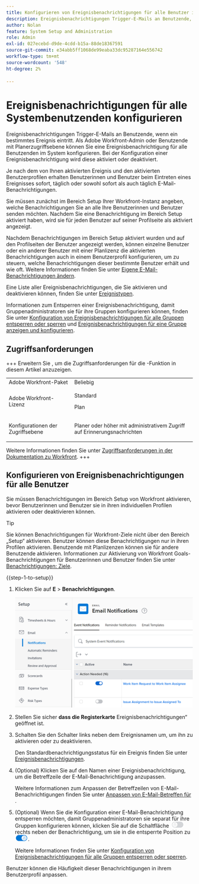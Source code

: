 ```yaml
---
title: Konfigurieren von Ereignisbenachrichtigungen für alle Benutzer im System
description: Ereignisbenachrichtigungen Trigger-E-Mails an Benutzende, wenn ein bestimmtes Ereignis eintritt. Als Adobe Workfront-Admin oder Benutzende mit Planerzugriffsebene können Sie eine Ereignisbenachrichtigung für alle Benutzenden im System konfigurieren. Bei der Konfiguration einer Ereignisbenachrichtigung wird diese aktiviert oder deaktiviert.
author: Nolan
feature: System Setup and Administration
role: Admin
exl-id: 027ecebd-d9de-4cdd-b15a-88de18367591
source-git-commit: e34abb5ff1068de99eaba33dc95287164e556742
workflow-type: tm+mt
source-wordcount: '548'
ht-degree: 2%

---
```


# Ereignisbenachrichtigungen für alle Systembenutzenden konfigurieren

<!-- Audited: 1/2024 -->

<!--DON'T DELETE, DRAFT OR HIDE THIS ARTICLE. IT IS LINKED TO THE PRODUCT, THROUGH THE CONTEXT SENSITIVE HELP LINKS-->

Ereignisbenachrichtigungen Trigger-E-Mails an Benutzende, wenn ein bestimmtes Ereignis eintritt. Als Adobe Workfront-Admin oder Benutzende mit Planerzugriffsebene können Sie eine Ereignisbenachrichtigung für alle Benutzenden im System konfigurieren. Bei der Konfiguration einer Ereignisbenachrichtigung wird diese aktiviert oder deaktiviert.

<!--Alina annotation on the word "all" in 2nd sentence: abive, drafted and remains QS only-->

Je nach dem von Ihnen aktivierten Ereignis und den aktivierten Benutzerprofilen erhalten Benutzerinnen und Benutzer beim Eintreten eines Ereignisses sofort, täglich oder sowohl sofort als auch täglich E-Mail-Benachrichtigungen.

Sie müssen zunächst im Bereich Setup Ihrer Workfront-Instanz angeben, welche Benachrichtigungen Sie an alle Ihre Benutzerinnen und Benutzer senden möchten. Nachdem Sie eine Benachrichtigung im Bereich Setup aktiviert haben, wird sie für jeden Benutzer auf seiner Profilseite als aktiviert angezeigt.

Nachdem Benachrichtigungen im Bereich Setup aktiviert wurden und auf den Profilseiten der Benutzer angezeigt werden, können einzelne Benutzer oder ein anderer Benutzer mit einer Planlizenz die aktivierten Benachrichtigungen auch in einem Benutzerprofil konfigurieren, um zu steuern, welche Benachrichtigungen dieser bestimmte Benutzer erhält und wie oft. Weitere Informationen finden Sie unter [Eigene E-Mail-Benachrichtigungen ändern](../../../workfront-basics/using-notifications/activate-or-deactivate-your-own-event-notifications.md).

Eine Liste aller Ereignisbenachrichtigungen, die Sie aktivieren und deaktivieren können, finden Sie unter [Ereignistypen](../../../administration-and-setup/manage-workfront/emails/event-notifications-available-in-wf.md).

Informationen zum Entsperren einer Ereignisbenachrichtigung, damit Gruppenadministratoren sie für ihre Gruppen konfigurieren können, finden Sie unter [Konfiguration von Ereignisbenachrichtigungen für alle Gruppen entsperren oder sperren](../../../administration-and-setup/manage-workfront/emails/unlock-configuration-of-event-notifications-for-groups.md) und [Ereignisbenachrichtigungen für eine Gruppe anzeigen und konfigurieren](../../../administration-and-setup/manage-groups/create-and-manage-groups/view-and-configure-event-notifications-group.md).

## Zugriffsanforderungen

+++ Erweitern Sie , um die Zugriffsanforderungen für die -Funktion in diesem Artikel anzuzeigen.

<table style="table-layout:auto"> 
 <col> 
 <col> 
 <tbody> 
  <tr> 
   <td role="rowheader">Adobe Workfront-Paket</td> 
   <td>Beliebig</td> 
  </tr> 
  <tr> 
   <td role="rowheader">Adobe Workfront-Lizenz</td> 
   <td> <p>Standard</p>
<p>Plan</p> 
</td> 
  </tr> 
  <tr> 
   <td role="rowheader">Konfigurationen der Zugriffsebene</td> 
   <td> <p>Planer oder höher mit administrativem Zugriff auf Erinnerungsnachrichten</p> </td> 
  </tr> 
 </tbody> 
</table>

Weitere Informationen finden Sie unter [Zugriffsanforderungen in der Dokumentation zu Workfront](/help/quicksilver/administration-and-setup/add-users/access-levels-and-object-permissions/access-level-requirements-in-documentation.md).
+++

## Konfigurieren von Ereignisbenachrichtigungen für alle Benutzer

Sie müssen Benachrichtigungen im Bereich Setup von Workfront aktivieren, bevor Benutzerinnen und Benutzer sie in ihren individuellen Profilen aktivieren oder deaktivieren können.

>[!TIP]
>
>Sie können Benachrichtigungen für Workfront-Ziele nicht über den Bereich „Setup“ aktivieren. Benutzer können diese Benachrichtigungen nur in ihren Profilen aktivieren. Benutzende mit Planlizenzen können sie für andere Benutzende aktivieren. Informationen zur Aktivierung von Workfront Goals-Benachrichtigungen für Benutzerinnen und Benutzer finden Sie unter [Benachrichtigungen: Ziele](../../../workfront-basics/using-notifications/notifications-goals.md).

{{step-1-to-setup}}

1. Klicken Sie auf **E** > **Benachrichtigungen**.

   ![Benachrichtigungsbereich unter „E-Mails einrichten“](assets/notifications-area-under-setup-emails.png)


1. Stellen Sie sicher **dass die Registerkarte** Ereignisbenachrichtigungen“ geöffnet ist.
1. Schalten Sie den Schalter links neben dem Ereignisnamen um, um ihn zu aktivieren oder zu deaktivieren.

   Den Standardbenachrichtigungsstatus für ein Ereignis finden Sie unter [Ereignisbenachrichtigungen](../../../workfront-basics/using-notifications/event-notifications.md).

1. (Optional) Klicken Sie auf den Namen einer Ereignisbenachrichtigung, um die Betreffzeile der E-Mail-Benachrichtigung anzupassen.

   Weitere Informationen zum Anpassen der Betreffzeilen von E-Mail-Benachrichtigungen finden Sie unter [Anpassen von E-Mail-Betreffen für ](../../../administration-and-setup/manage-workfront/emails/custom-email-subjects-event-notification.md).

1. (Optional) Wenn Sie die Konfiguration einer E-Mail-Benachrichtigung entsperren möchten, damit Gruppenadministratoren sie separat für ihre Gruppen konfigurieren können, klicken Sie auf die Schaltfläche ![Sperren-Umschalter](assets/lock-toggle-button.png) rechts neben der Benachrichtigung, um sie in die entsperrte Position zu ![Entsperren-Umschalter](assets/unlock-toggle-button.png).

   Weitere Informationen finden Sie unter [Konfiguration von Ereignisbenachrichtigungen für alle Gruppen entsperren oder sperren](../../../administration-and-setup/manage-workfront/emails/unlock-configuration-of-event-notifications-for-groups.md).

Benutzer können die Häufigkeit dieser Benachrichtigungen in ihrem Benutzerprofil anpassen.
